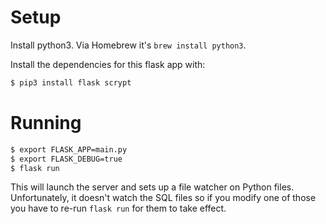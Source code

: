 # Setup

Install python3. Via Homebrew it's `brew install python3`.

Install the dependencies for this flask app with:

```sh
$ pip3 install flask scrypt
```

# Running

```sh
$ export FLASK_APP=main.py
$ export FLASK_DEBUG=true
$ flask run
```

This will launch the server and sets up a file watcher on Python files.
Unfortunately, it doesn't watch the SQL files so if you modify one of those you
have to re-run `flask run` for them to take effect.
